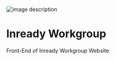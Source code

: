![image description](./public/logo800.png.png)

# Inready Workgroup

Front-End of Inready Workgroup Website
